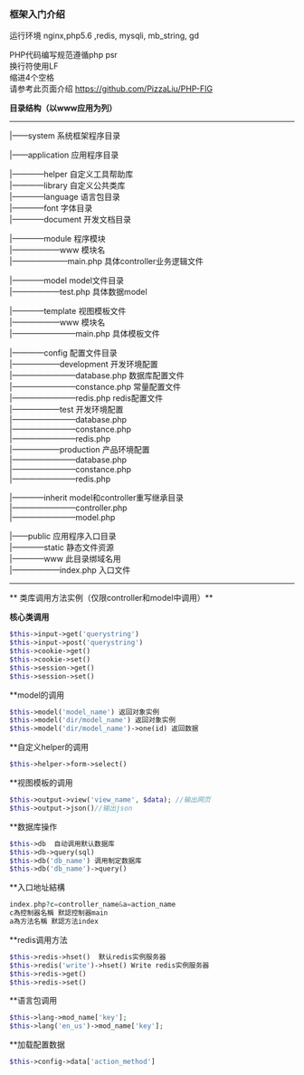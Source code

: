 ### 框架入门介绍

运行环境 nginx,php5.6 ,redis, mysqli, mb_string, gd 

PHP代码编写规范遵循php psr  
换行符使用LF   
缩进4个空格  
请参考此页面介绍  https://github.com/PizzaLiu/PHP-FIG  


**目录结构（以www应用为列）**

---

  
|——system    系统框架程序目录  
 
|——application  应用程序目录  

|————helper   自定义工具帮助库  
|————library  自定义公共类库  
|————language  语言包目录  
|————font 字体目录  
|————document 开发文档目录  

|————module   程序模块  
|——————www  模块名  
|———————main.php 具体controller业务逻辑文件  

|————model    model文件目录  
|——————test.php 具体数据model 
  
|————template  视图模板文件  
|——————www  模块名   
|————————main.php 具体模板文件  
  
|————config    配置文件目录  
|——————development 开发环境配置  
|————————database.php 数据库配置文件  
|————————constance.php 常量配置文件  
|————————redis.php redis配置文件  
|——————test 开发环境配置  
|————————database.php   
|————————constance.php   
|————————redis.php   
|——————production 产品环境配置  
|————————database.php   
|————————constance.php   
|————————redis.php   

|————inherit    model和controller重写继承目录  
|————————controller.php   
|————————model.php   
  
|——public    应用程序入口目录  
|————static    静态文件资源  
|————www   此目录绑域名用  
|——————index.php    入口文件  
 
--- 

** 类库调用方法实例（仅限controller和model中调用）**

**核心类调用**  

``` php
$this->input->get('querystring')  
$this->input->post('querystring')  
$this->cookie->get()   
$this->cookie->set()  
$this->session->get()  
$this->session->set()  
```

**model的调用 

``` php
$this->model('model_name') 返回对象实例  
$this->model('dir/model_name') 返回对象实例  
$this->model('dir/model_name')->one(id) 返回数据  
 ```
 
**自定义helper的调用   

``` php
$this->helper->form->select()   
```

**视图模板的调用  

``` php
$this->output->view('view_name', $data); //输出网页  
$this->output->json()//输出json  
 ```
 
**数据库操作  

``` php
$this->db  自动调用默认数据库  
$this->db->query(sql)  
$this->db('db_name') 调用制定数据库  
$this->db('db_name')->query()  
 ```
 
**入口地址結構 

``` php
index.php?c=controller_name&a=action_name  
c為控制器名稱 默認控制器main  
a為方法名稱 默認方法index  

```
 
**redis调用方法 

``` php
$this->redis->hset()  默认redis实例服务器  
$this->redis('write')->hset() Write redis实例服务器  
$this->redis->get()  
$this->redis->set()  
 ```
 
**语言包调用  

``` php
$this->lang->mod_name['key'];  
$this->lang('en_us')->mod_name['key'];  
 ```
 
**加载配置数据  

``` php
$this->config->data['action_method']  
 ```
